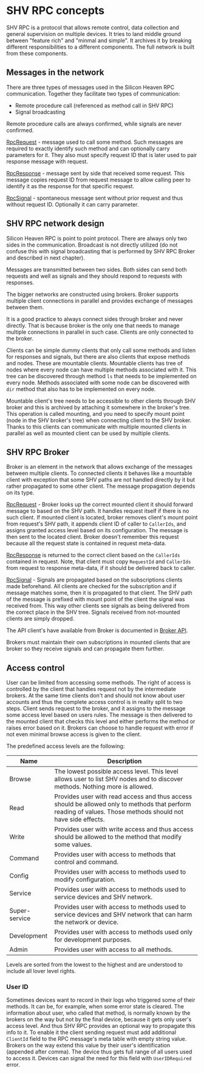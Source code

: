 # SHV RPC concepts

SHV RPC is a protocol that allows remote control, data collection and general
supervision on multiple devices. It tries to land middle ground between "feature
rich" and "minmal and simple". It archives it by breaking different
responsibilities to a different components. The full network is built from these
components.

## Messages in the network

There are three types of messages used in the Silicon Heaven RPC communication.
Together they facilitate two types of communication:

* Remote procedure call (referenced as method call in SHV RPC)
* Signal broadcasting

Remote procedure calls are always confirmed, while signals are never confirmed.

[RpcRequest](rpcmessage.md#rpcrequest) - message used to call some method. Such
messages are required to exactly identify such method and can optionally carry
parameters for it. They also must specify request ID that is later used to pair
response message with request.

[RpcResponse](rpcmessage.md#rpcresponse) - message sent by side that received
some request. This message copies request ID from request message to allow
calling peer to identify it as the response for that specific request.

[RpcSignal](rpcmessage.md#rpcsignal) - spontaneous message sent without prior
request and thus without request ID. Optionally it can carry parameter.

## SHV RPC network design

Silicon Heaven RPC is point to point protocol. There are always only two sides
in the communication. Broadcast is not directly utilized (do not confuse this
with signal broadcasting that is performed by SHV RPC Broker and described in
next chapter).

Messages are transmitted between two sides. Both sides can send both requests
and well as signals and they should respond to requests with responses.

The bigger networks are constructed using brokers. Broker supports multiple
client connections in parallel and provides exchange of messages between them.

It is a good practice to always connect sides through broker and never directly.
That is because broker is the only one that needs to manage multiple connections
in parallel in such case. Clients are only connected to the broker.

Clients can be simple dummy clients that only call some methods and listen for
responses and signals, but there are also clients that expose methods and nodes.
These are mountable clients. Mountable clients has tree of nodes where every
node can have multiple methods associated with it. This tree can be discovered
through method `ls` that needs to be implemented on every node. Methods
associated with some node can be discovered with `dir` method that also has to
be implemented on every node.

Mountable client's tree needs to be accessible to other clients through SHV
broker and this is archived by attaching it somewhere in the broker's tree. This
operation is called mounting, and you need to specify mount point (node in the
SHV broker's tree) when connecting client to the SHV broker. Thanks to this
clients can communicate with multiple mounted clients in parallel as well as
mounted client can be used by multiple clients.


## SHV RPC Broker

Broker is an element in the network that allows exchange of the messages between
multiple clients. To connected clients it behaves like a mountable client with
exception that some SHV paths are not handled directly by it but rather
propagated to some other client. The message propagation depends on its type.

[RpcRequest](rpcmessage.md#rpcrequest) - Broker looks up the correct mounted
client it should forward message to based on the SHV path. It handles request
itself if there is no such client. If mounted client is located, broker removes
client's mount point from request's SHV path, it appends client ID of caller to
`CallerIds`, and assigns granted access level based on its configuration. The
message is then sent to the located client. Broker doesn't remember this request
because all the request state is contained in request meta-data.

[RpcResponse](rpcmessage.md#rpcresponse) is returned to the correct client based
on the `CallerIds` contained in request. Note, that client must copy `RequestId`
and `CallerIds` from request to response meta-data, if it should be delivered
back to caller.

[RpcSignal](rpcmessage.md#rpcsignal) - Signals are propagated based on the
subscriptions clients made beforehand. All clients are checked for the
subscription and if message matches some, then it is propagated to that client.
The SHV path of the message is prefixed with mount point of the client the
signal was received from. This way other clients see signals as being delivered
from the correct place in the SHV tree. Signals received from not-mounted
clients are simply dropped.

The API client's have available from Broker is documented in [Broker
API](./rpcmethods/broker.md).

Brokers must maintain their own subscriptions in mounted clients that are broker
so they receive signals and can propagate them further.


## Access control

User can be limited from accessing some methods. The right of access is
controlled by the client that handles request not by the intermediate brokers.
At the same time clients don't and should not know about user accounts and thus
the complete access control is in reality split to two steps. Client sends
request to the broker, and it assigns to the message some access level based on
users rules. The message is then delivered to the mounted client that checks
this level and either performs the method or raises error based on it. Brokers
can choose to handle request with error if not even minimal browse access is
given to the client.

The predefined access levels are the following:

| Name          | Description                                                                                                                                                  |
|---------------|--------------------------------------------------------------------------------------------------------------------------------------------------------------|
| Browse        | The lowest possible access level. This level allows user to list SHV nodes and to discover methods. Nothing more is allowed.                                 |
| Read          | Provides user with read access and thus access should be allowed only to methods that perform reading of values. Those methods should not have side effects. |
| Write         | Provides user with write access and thus access should be allowed to the method that modify some values.                                                     |
| Command       | Provides user with access to methods that control and command.                                                                                               |
| Config        | Provides user with access to methods used to modify configuration.                                                                                           |
| Service       | Provides user with access to methods used to service devices and SHV network.                                                                                |
| Super-service | Provides user with access to methods used to service devices and SHV network that can harm the network or device.                                            |
| Development   | Provides user with access to methods used only for development purposes.                                                                                     |
| Admin         | Provides user with access to all methods.                                                                                                                    |

Levels are sorted from the lowest to the highest and are understood to include
all lover level rights.

### User ID

Sometimes devices want to record in their logs who triggered some of their
methods. It can be, for example, when some error state is cleared. The
information about user, who called that method, is normally known by the brokers
on the way but not by the final device, because it gets only user's access
level. And thus SHV RPC provides an optional way to propagate this info to it.
To enable it the client sending request must add additional `ClientId` field to
the RPC message's meta table with empty string value. Brokers on the way extend
this value by their user's identification (appended after comma). The device
thus gets full range of all users used to access it. Devices can signal the need
for this field with `UserIDRequired` error.

